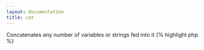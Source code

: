 ```yaml
---
layout: documentation
title: cat
---
```


Concatenates any number of variables or strings fed into it
{% highlight php %}
<?php
cat(array $rest)
{% endhighlight %}

* **rest**: two or more strings that will be merged into one.


## Example
{% highlight smarty %}
{$a='abc'}
{$d='def'}
{$g='ghi'}
{cat $a $d $g}
{% endhighlight %}

## Output
{% highlight text %}
abcdefghi
{% endhighlight %}
